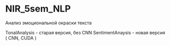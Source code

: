 # NIR_5sem_NLP
Анализ эмоциональной окраски текста

TonalAnalysis - старая версия, без CNN
SentimentAnaysis - новая версия ( CNN, CUDA )
